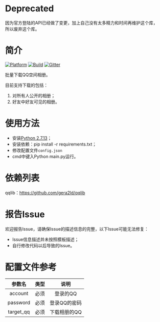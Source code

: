 # Deprecated
因为官方登陆的API已经做了变更，加上自己没有太多精力和时间再维护这个库，所以废弃这个库。

# 简介
[![Platform](https://img.shields.io/badge/Language-Python%202.7-blue.svg)](https://www.python.org/)
[![Build](https://api.travis-ci.org/youngytj/Qzone_Photo.svg?branch=master)](https://travis-ci.org/youngytj/Qzone_Photo)
[![Gitter](https://img.shields.io/badge/chat-on%20gitter-blue.svg)](https://gitter.im/tianjyan/Lobby)

批量下载QQ空间相册。

目前支持下载的包括：
1. 对所有人公开的相册；
2. 好友中好友可见的相册。

# 使用方法
* 安装[Python 2.7.13](https://www.python.org/downloads/release/python-2713/)；
* 安装依赖：pip install -r requirements.txt；
* 修改配置文件`config.json`
* cmd中键入Python main.py运行。

# 依赖列表
qqlib：https://github.com/gera2ld/qqlib

# 报告Issue
欢迎报告Issue，请确保Issue的描述信息的完整，以下Issue可能无法修复：
* Issue信息描述并未按照模板描述；
* 自行修改代码以后导致的Issue。

# 配置文件参考
| 参数名          | 类型           | 说明          |
|:--------------:|:-------------:|:------------:|
| account        | 必须           | 登录的QQ      |
| password       | 必须           | 登录QQ的密码   |
| target_qq      | 必须           | 下载相册的QQ   |